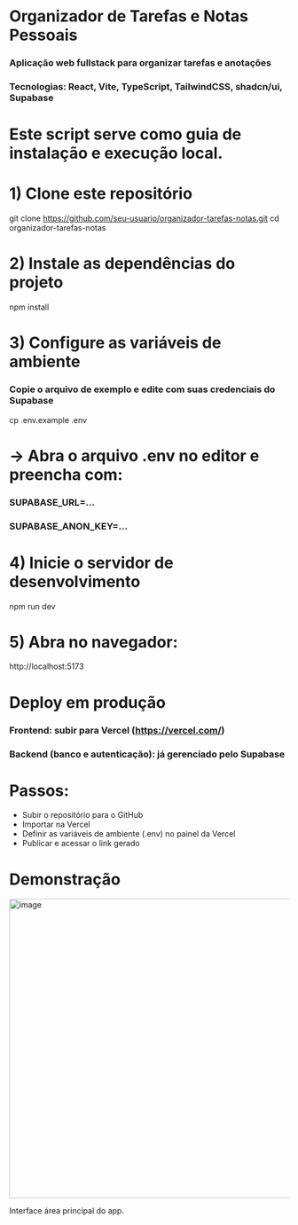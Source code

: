 # Organizador de Tarefas e Notas Pessoais
### Aplicação web fullstack para organizar tarefas e anotações
### Tecnologias: React, Vite, TypeScript, TailwindCSS, shadcn/ui, Supabase
#
# Este script serve como guia de instalação e execução local.

# 1) Clone este repositório
git clone https://github.com/seu-usuario/organizador-tarefas-notas.git
cd organizador-tarefas-notas

# 2) Instale as dependências do projeto
npm install

# 3) Configure as variáveis de ambiente
### Copie o arquivo de exemplo e edite com suas credenciais do Supabase
cp .env.example .env
# -> Abra o arquivo .env no editor e preencha com:
### SUPABASE_URL=...
### SUPABASE_ANON_KEY=...

# 4) Inicie o servidor de desenvolvimento
npm run dev

# 5) Abra no navegador:
http://localhost:5173

# Deploy em produção
### Frontend: subir para Vercel (https://vercel.com/)
### Backend (banco e autenticação): já gerenciado pelo Supabase
# 
# Passos:
- Subir o repositório para o GitHub
- Importar na Vercel
- Definir as variáveis de ambiente (.env) no painel da Vercel
- Publicar e acessar o link gerado


# Demonstração

<img width="933" height="540" alt="image" src="https://github.com/user-attachments/assets/5b99562d-0dd6-404c-850a-788bcd31776e" />

Interface área principal do app.
